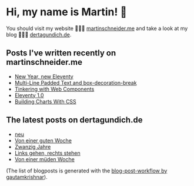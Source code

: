 # Hi, my name is Martin! 👋 
You should visit my website 👨🏼‍💻  [martinschneider.me](https://martinschneider.me) and take a look at my blog 🤷🏼‍♂️ [dertagundich.de](https://www.dertagundich.de).

## Posts I've written recently on martinschneider.me
<!-- MSME-POST-LIST:START -->
- [New Year, new Eleventy](https://martinschneider.me/articles/new-year-new-eleventy/)
- [Multi-Line Padded Text and box-decoration-break](https://martinschneider.me/articles/multi-line-padded-text-and-box-decoration-break/)
- [Tinkering with Web Components](https://martinschneider.me/articles/tinkering-with-web-components/)
- [Eleventy 1.0](https://martinschneider.me/articles/eleventy-1-0/)
- [Building Charts With CSS](https://martinschneider.me/articles/building-charts-with-css/)
<!-- MSME-POST-LIST:END -->

## The latest posts on dertagundich.de
<!-- DTUI-POST-LIST:START -->
- [neu](https://www.dertagundich.de/blog/2023/03/05/neu)
- [Von einer guten Woche](https://www.dertagundich.de/blog/2023/02/27/von-einer-guten-woche)
- [Zwanzig Jahre](https://www.dertagundich.de/blog/2023/02/26/zwanzig-jahre)
- [Links gehen, rechts stehen](https://www.dertagundich.de/blog/2023/02/23/links-gehen-rechts-stehen)
- [Von einer müden Woche](https://www.dertagundich.de/blog/2023/02/19/von-einer-mueden-woche)
<!-- DTUI-POST-LIST:END -->

(The list of blogposts is generated with the [blog-post-workflow by gautamkrishnar](https://github.com/gautamkrishnar/blog-post-workflow)).
